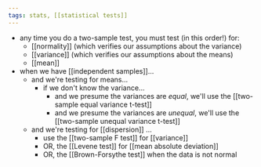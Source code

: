 ```yaml
---
tags: stats, [[statistical tests]]
---
```


- any time you do a two-sample test, you must test (in this order!) for:
	- [[normality]] (which verifies our assumptions about the variance)
	- [[variance]] (which verifies our assumptions about the means)
	- [[mean]]
- when we have [[independent samples]]...
	- and we're testing for means...
		- if we don't know the variance...
			- and we presume the variances are *equal*, we'll use the [[two-sample equal variance t-test]]
			- and we presume the variances are *unequal*, we'll use the [[two-sample unequal variance t-test]]
	- and we're testing for [[dispersion]] ...
		- use the [[two-sample F test]] for [[variance]]
		- OR, the [[Levene test]] for [[mean absolute deviation]]
		- OR, the [[Brown-Forsythe test]] when the data is not normal